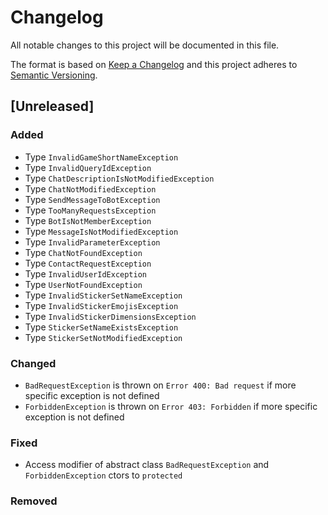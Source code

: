# Changelog

All notable changes to this project will be documented in this file.

The format is based on [Keep a Changelog](http://keepachangelog.com/)
and this project adheres to [Semantic Versioning](http://semver.org/).

## [Unreleased]

### Added

- Type `InvalidGameShortNameException`
- Type `InvalidQueryIdException`
- Type `ChatDescriptionIsNotModifiedException`
- Type `ChatNotModifiedException`
- Type `SendMessageToBotException`
- Type `TooManyRequestsException`
- Type `BotIsNotMemberException`
- Type `MessageIsNotModifiedException`
- Type `InvalidParameterException`
- Type `ChatNotFoundException`
- Type `ContactRequestException`
- Type `InvalidUserIdException`
- Type `UserNotFoundException`
- Type `InvalidStickerSetNameException`
- Type `InvalidStickerEmojisException`
- Type `InvalidStickerDimensionsException`
- Type `StickerSetNameExistsException`
- Type `StickerSetNotModifiedException`

### Changed

- `BadRequestException` is thrown on `Error 400: Bad request` if more specific exception is not defined
- `ForbiddenException` is thrown on `Error 403: Forbidden` if more specific exception is not defined

### Fixed

- Access modifier of abstract class `BadRequestException` and `ForbiddenException` ctors to `protected`

### Removed

